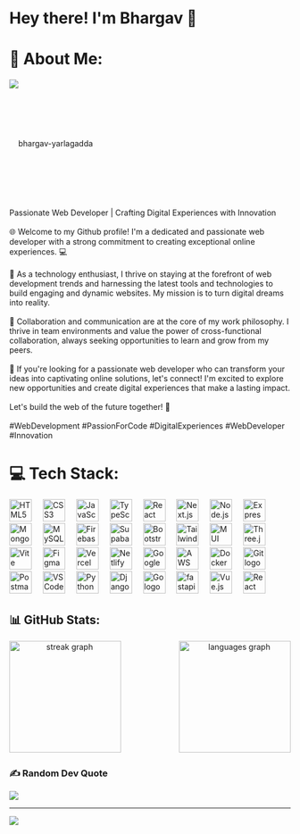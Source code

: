 
# Hey there! I'm Bhargav 👋



# 💫 About Me:
<div  style="margin-top: 20px; height: 230px; line-height: 230px;">
  <img src="https://komarev.com/ghpvc/?username=bhargav-yarlagadda&label=Profile%20Views&color=blueviolet&style=for-the-badge" alt="bhargav-yarlagadda" />
</div>
Passionate Web Developer | Crafting Digital Experiences with Innovation<br><br>🌐 Welcome to my Github profile! I'm a dedicated and passionate web developer with a strong commitment to creating exceptional online experiences. 💻<br><br>🚀 As a technology enthusiast, I thrive on staying at the forefront of web development trends and harnessing the latest tools and technologies to build engaging and dynamic websites. My mission is to turn digital dreams into reality.<br><br>🤝 Collaboration and communication are at the core of my work philosophy. I thrive in team environments and value the power of cross-functional collaboration, always seeking opportunities to learn and grow from my peers.<br><br>🌟 If you're looking for a passionate web developer who can transform your ideas into captivating online solutions, let's connect! I'm excited to explore new opportunities and create digital experiences that make a lasting impact.<br><br>Let's build the web of the future together! 👋<br><br>#WebDevelopment #PassionForCode #DigitalExperiences #WebDeveloper #Innovation







# 💻 Tech Stack:
<div align="left">
  <!-- Existing Web Development Stack Icons -->
  <img src="https://skillicons.dev/icons?i=html" height="40" alt="HTML5 logo" />
  <img width="12" />
  <img src="https://skillicons.dev/icons?i=css" height="40" alt="CSS3 logo" />
  <img width="12" />
  <img src="https://skillicons.dev/icons?i=js" height="40" alt="JavaScript logo" />
  <img width="12" />
  <img src="https://skillicons.dev/icons?i=ts" height="40" alt="TypeScript logo" />
  <img width="12" />
  <img src="https://skillicons.dev/icons?i=react" height="40" alt="React logo" />
  <img width="12" />
  <img src="https://skillicons.dev/icons?i=nextjs" height="40" alt="Next.js logo" />
  <img width="12" />
  <img src="https://skillicons.dev/icons?i=nodejs" height="40" alt="Node.js logo" />
  <img width="12" />
  <img src="https://skillicons.dev/icons?i=express" height="40" alt="Express logo" />
  <img width="12" />
  <img src="https://skillicons.dev/icons?i=mongodb" height="40" alt="MongoDB logo" />
  <img width="12" />
  <img src="https://skillicons.dev/icons?i=mysql" height="40" alt="MySQL logo" />
  <img width="12" />
  <img src="https://skillicons.dev/icons?i=firebase" height="40" alt="Firebase logo" />
  <img width="12" />
  <img src="https://skillicons.dev/icons?i=supabase" height="40" alt="Supabase logo" />
  <img width="12" />
  <img src="https://skillicons.dev/icons?i=bootstrap" height="40" alt="Bootstrap logo" />
  <img width="12" />
  <img src="https://skillicons.dev/icons?i=tailwind" height="40" alt="Tailwind CSS logo" />
  <img width="12" />
  <img src="https://skillicons.dev/icons?i=materialui" height="40" alt="MUI logo" />
  <img width="12" />
  <img src="https://skillicons.dev/icons?i=threejs" height="40" alt="Three.js logo" />
  <img width="12" />
  <img src="https://skillicons.dev/icons?i=vite" height="40" alt="Vite logo" />
  <img width="12" />
  <img src="https://skillicons.dev/icons?i=figma" height="40" alt="Figma logo" />
  <img width="12" />
  <img src="https://skillicons.dev/icons?i=vercel" height="40" alt="Vercel logo" />
  <img width="12" />
  <img src="https://skillicons.dev/icons?i=netlify" height="40" alt="Netlify logo" />
  <img width="12" />
  <img src="https://skillicons.dev/icons?i=gcp" height="40" alt="Google Cloud Platform logo" />
  <img width="12" />
  <img src="https://skillicons.dev/icons?i=aws" height="40" alt="AWS logo" />
  <img width="12" />
  <img src="https://skillicons.dev/icons?i=docker" height="40" alt="Docker logo" />
  <img width="12" />
  <img src="https://skillicons.dev/icons?i=git" height="40" alt="Git logo" />
  <img width="12" />
  <img src="https://skillicons.dev/icons?i=postman" height="40" alt="Postman logo" />
  <img width="12" />
  <img src="https://skillicons.dev/icons?i=vscode" height="40" alt="VSCode logo" />
  <img width="12" />
  <!-- Added Icons -->
  <img src="https://skillicons.dev/icons?i=py" height="40" alt="Python logo" />
  <img width="12" />
  <img src="https://skillicons.dev/icons?i=django" height="40" alt="Django logo" />
  <img width="12" />
  <img src="https://skillicons.dev/icons?i=go" height="40" alt="Go logo" />
  <img width="12" />
 <img src="https://skillicons.dev/icons?i=fastapi" height="40" alt="fastapi logo" />
  <img width="12" />
    <img src="https://skillicons.dev/icons?i=vue" height="40" alt="Vue.js logo" />
  <img width="12" />
  <img src="https://reactnative.dev/img/header_logo.svg" height="40" alt="React Native logo" />
 

</div>




## 📊 GitHub Stats:
<div align="center">

  <img src="https://streak-stats.demolab.com?user=bhargav-yarlagadda&locale=en&mode=daily&theme=radical&hide_border=false&border_radius=5" height="200" alt="streak graph" style="display: inline-block; margin-right: 100px;" />
  
  <img src="https://github-readme-stats.vercel.app/api/top-langs/?username=bhargav-yarlagadda&locale=en&hide_title=false&layout=compact&card_width=320&langs_count=14&theme=radical&hide_border=false" height="200" alt="languages graph" style="display: inline-block;" />

</div>





### ✍️ Random Dev Quote
![](https://quotes-github-readme.vercel.app/api?type=horizontal&theme=radical)

---
[![](https://visitcount.itsvg.in/api?id=gkprasanth&icon=0&color=0)](https://visitcount.itsvg.in)

<!-- Proudly created with GPRM ( https://gprm.itsvg.in ) -->

